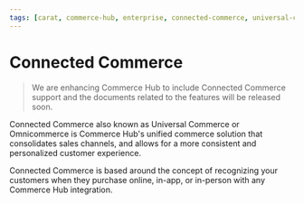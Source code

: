 ```yaml
---
tags: [carat, commerce-hub, enterprise, connected-commerce, universal-commerce, omnicommerce]
---
```


# Connected Commerce

<!-- theme: danger -->
> We are enhancing Commerce Hub to include Connected Commerce support and the documents related to the features will be released soon.

Connected Commerce also known as Universal Commerce or Omnicommerce is Commerce Hub's unified commerce solution that consolidates sales channels, and allows for a more consistent and personalized customer experience.

Connected Commerce is based around the concept of recognizing your customers when they purchase online, in-app, or in-person with any Commerce Hub integration.

<!-- https://docs.adyen.com/unified-commerce -->